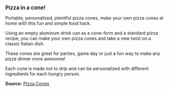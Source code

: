 <div id="wikitext">

<span style="font-size:120%">**Pizza in a cone!**</span>

Portable, personalized, plentiful pizza cones, make your own pizza cones
at home with this fun and simple food hack.

Using an empty aluminum drink can as a cone-form and a standard pizza
recipe, you can make your own pizza cones and take a new twist on a
classic Italian dish.

These cones are great for parties, game day or just a fun way to make
any pizza dinner more awesome!

Each cone is made not to drip and can be personalized with different
ingredients for each hungry person.

<span id="source"></span> **Source:** [Pizza
Cones](http://www.instructables.com/id/pizza-cones/)

</div>
